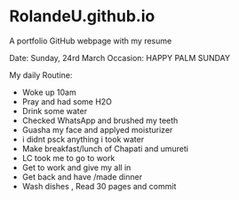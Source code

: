 # RolandeU.github.io
A portfolio GitHub webpage with my resume

Date: Sunday, 24rd March
Occasion: HAPPY PALM SUNDAY

My daily Routine:
- Woke up 10am
- Pray and had some H2O
- Drink some water
- Checked WhatsApp and brushed my teeth
- Guasha my face and applyed moisturizer 
- i didnt psck anything i took water
- Make breakfast/lunch of Chapati and umureti 
- LC took me to go to work
- Get to work and give my all in
- Get back and have /made dinner
- Wash dishes , Read 30 pages and commit
